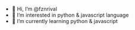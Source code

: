 - 👋 Hi, I’m @fznrival
- 👀 I’m interested in python & javascript language
- 🌱 I’m currently learning python & javascript
<!---
fznrival/fznrival is a ✨ special ✨ repository because its `README.md` (this file) appears on your GitHub profile.
You can click the Preview link to take a look at your changes.
--->

